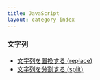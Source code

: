 ```yaml
---
title: JavaScript
layout: category-index
---
```


### 文字列
- [文字列を置換する (replace)](string/replace.html)
- [文字列を分割する (split)](string/split.html)

